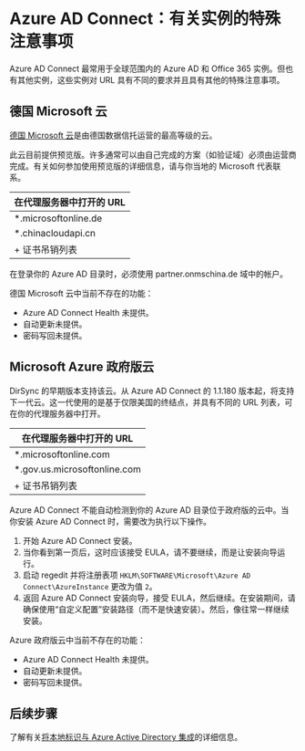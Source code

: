 <properties
	pageTitle="Azure AD Connect：同步服务实例 | Azure"
	description="本页记录了 Azure AD 实例的特殊注意事项。"
	services="active-directory"
	documentationCenter=""
	authors="andkjell"
	manager="stevenpo"
	editor=""/>

<tags
	ms.service="active-directory"
	ms.workload="identity"
	ms.tgt_pltfrm="na"
	ms.devlang="na"
	ms.topic="article"
	ms.date="06/27/2016"
	wacn.date="02/06/2017"
	ms.author="billmath"/>

# Azure AD Connect：有关实例的特殊注意事项
Azure AD Connect 最常用于全球范围内的 Azure AD 和 Office 365 实例。但也有其他实例，这些实例对 URL 具有不同的要求并且具有其他的特殊注意事项。

## 德国 Microsoft 云 <a name="microsoft-cloud-germany"></a>
[德国 Microsoft 云](http://www.microsoft.de/cloud-deutschland/)是由德国数据信托运营的最高等级的云。

此云目前提供预览版。许多通常可以由自己完成的方案（如验证域）必须由运营商完成。有关如何参加使用预览版的详细信息，请与你当地的 Microsoft 代表联系。

在代理服务器中打开的 URL |
--- |
*.microsoftonline.de |
*.chinacloudapi.cn |
\+ 证书吊销列表 |

在登录你的 Azure AD 目录时，必须使用 partner.onmschina.de 域中的帐户。

德国 Microsoft 云中当前不存在的功能：

- Azure AD Connect Health 未提供。
- 自动更新未提供。
- 密码写回未提供。

## <a name="microsoft-azure-government-cloud"></a>Microsoft Azure 政府版云

DirSync 的早期版本支持该云。从 Azure AD Connect 的 1.1.180 版本起，将支持下一代云。这一代使用的是基于仅限美国的终结点，并具有不同的 URL 列表，可在你的代理服务器中打开。

在代理服务器中打开的 URL |
--- |
*.microsoftonline.com |
*.gov.us.microsoftonline.com |
\+ 证书吊销列表 |

Azure AD Connect 不能自动检测到你的 Azure AD 目录位于政府版的云中。当你安装 Azure AD Connect 时，需要改为执行以下操作。

1. 开始 Azure AD Connect 安装。
2. 当你看到第一页后，这时应该接受 EULA，请不要继续，而是让安装向导运行。
3. 启动 regedit 并将注册表项 `HKLM\SOFTWARE\Microsoft\Azure AD Connect\AzureInstance` 更改为值 `2`。
4. 返回 Azure AD Connect 安装向导，接受 EULA，然后继续。在安装期间，请确保使用“自定义配置”安装路径（而不是快速安装）。然后，像往常一样继续安装。

Azure 政府版云中当前不存在的功能：

- Azure AD Connect Health 未提供。
- 自动更新未提供。
- 密码写回未提供。

## 后续步骤
了解有关[将本地标识与 Azure Active Directory 集成](/documentation/articles/active-directory-aadconnect/)的详细信息。

<!---HONumber=Mooncake_Quality_Review_0125_2017-->
